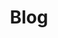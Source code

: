 ---
layout: blog
title: Blog
permalink: /blog/
description: Insights e estratégias sobre educação empreendedora, convexidade em negócios e transformação digital para empreendedores.
---